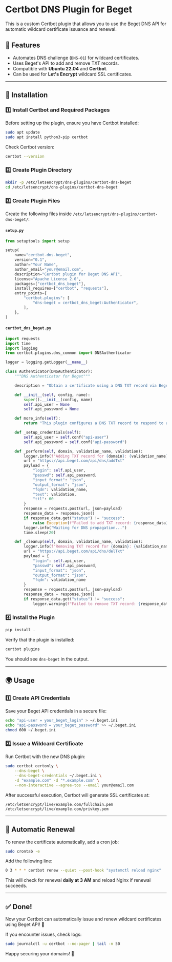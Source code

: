 # Certbot DNS Plugin for Beget

This is a custom Certbot plugin that allows you to use the Beget DNS API for automatic wildcard certificate issuance and renewal.

## 📌 Features
- Automates DNS challenge (`DNS-01`) for wildcard certificates.
- Uses Beget's API to add and remove TXT records.
- Compatible with **Ubuntu 22.04** and **Certbot**.
- Can be used for **Let's Encrypt** wildcard SSL certificates.

---

## 🚀 Installation

### 1️⃣ Install Certbot and Required Packages
Before setting up the plugin, ensure you have Certbot installed:
```sh
sudo apt update
sudo apt install python3-pip certbot
```
Check Certbot version:
```sh
certbot --version
```

### 2️⃣ Create Plugin Directory
```sh
mkdir -p /etc/letsencrypt/dns-plugins/certbot-dns-beget
cd /etc/letsencrypt/dns-plugins/certbot-dns-beget
```

### 3️⃣ Create Plugin Files
Create the following files inside `/etc/letsencrypt/dns-plugins/certbot-dns-beget/`:

#### `setup.py`
```python
from setuptools import setup

setup(
    name="certbot-dns-beget",
    version="0.1",
    author="Your Name",
    author_email="your@email.com",
    description="Certbot plugin for Beget DNS API",
    license="Apache License 2.0",
    packages=["certbot_dns_beget"],
    install_requires=["certbot", "requests"],
    entry_points={
        "certbot.plugins": [
            "dns-beget = certbot_dns_beget:Authenticator",
        ],
    },
)
```

#### `certbot_dns_beget.py`
```python
import requests
import time
import logging
from certbot.plugins.dns_common import DNSAuthenticator

logger = logging.getLogger(__name__)

class Authenticator(DNSAuthenticator):
    """DNS Authenticator for Beget"""

    description = "Obtain a certificate using a DNS TXT record via Beget API"

    def __init__(self, config, name):
        super().__init__(config, name)
        self.api_user = None
        self.api_password = None

    def more_info(self):
        return "This plugin configures a DNS TXT record to respond to a DNS-01 challenge using Beget API"

    def _setup_credentials(self):
        self.api_user = self.conf("api-user")
        self.api_password = self.conf("api-password")

    def _perform(self, domain, validation_name, validation):
        logger.info(f"Adding TXT record for {domain}: {validation_name} = {validation}")
        url = "https://api.beget.com/api/dns/addTxt"
        payload = {
            "login": self.api_user,
            "passwd": self.api_password,
            "input_format": "json",
            "output_format": "json",
            "fqdn": validation_name,
            "text": validation,
            "ttl": 60
        }
        response = requests.post(url, json=payload)
        response_data = response.json()
        if response_data.get("status") != "success":
            raise Exception(f"Failed to add TXT record: {response_data}")
        logger.info("Waiting for DNS propagation...")
        time.sleep(20)

    def _cleanup(self, domain, validation_name, validation):
        logger.info(f"Removing TXT record for {domain}: {validation_name}")
        url = "https://api.beget.com/api/dns/delTxt"
        payload = {
            "login": self.api_user,
            "passwd": self.api_password,
            "input_format": "json",
            "output_format": "json",
            "fqdn": validation_name
        }
        response = requests.post(url, json=payload)
        response_data = response.json()
        if response_data.get("status") != "success":
            logger.warning(f"Failed to remove TXT record: {response_data}")
```

### 4️⃣ Install the Plugin
```sh
pip install .
```
Verify that the plugin is installed:
```sh
certbot plugins
```
You should see `dns-beget` in the output.

---

## 🌍 Usage

### 1️⃣ Create API Credentials
Save your Beget API credentials in a secure file:
```sh
echo "api-user = your_beget_login" > ~/.beget.ini
echo "api-password = your_beget_password" >> ~/.beget.ini
chmod 600 ~/.beget.ini
```

### 2️⃣ Issue a Wildcard Certificate
Run Certbot with the new DNS plugin:
```sh
sudo certbot certonly \
    --dns-beget \
    --dns-beget-credentials ~/.beget.ini \
    -d "example.com" -d "*.example.com" \
    --non-interactive --agree-tos --email your@email.com
```

After successful execution, Certbot will generate SSL certificates at:
```
/etc/letsencrypt/live/example.com/fullchain.pem
/etc/letsencrypt/live/example.com/privkey.pem
```

---

## 🔄 Automatic Renewal

To renew the certificate automatically, add a cron job:
```sh
sudo crontab -e
```
Add the following line:
```sh
0 3 * * * certbot renew --quiet --post-hook "systemctl reload nginx"
```
This will check for renewal **daily at 3 AM** and reload Nginx if renewal succeeds.

---

## ✅ Done!
Now your Certbot can automatically issue and renew wildcard certificates using Beget API! 🎉

If you encounter issues, check logs:
```sh
sudo journalctl -u certbot --no-pager | tail -n 50
```

Happy securing your domains! 🔐
